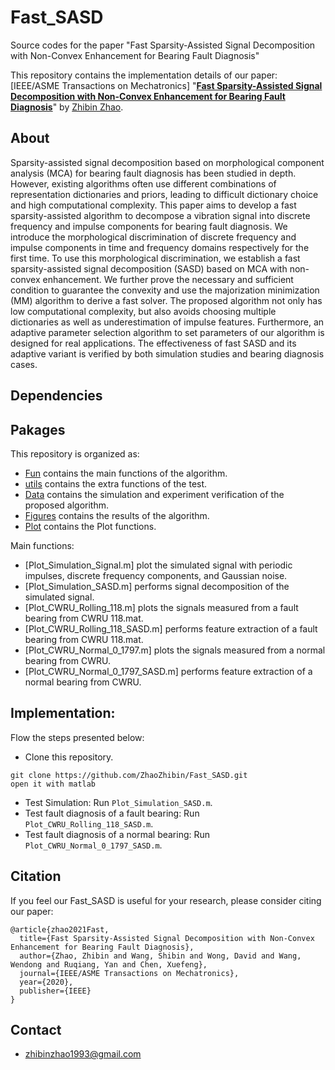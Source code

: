 # Fast_SASD
Source codes for the paper "Fast Sparsity-Assisted Signal Decomposition with Non-Convex Enhancement for Bearing Fault Diagnosis"



This repository contains the implementation details of our paper: [IEEE/ASME Transactions on Mechatronics]
"[**Fast Sparsity-Assisted Signal Decomposition with Non-Convex Enhancement for Bearing Fault Diagnosis**](https://ieeexplore.ieee.org/document/9512403/)" 
by [Zhibin Zhao](https://zhaozhibin.github.io/). 


## About
Sparsity-assisted signal decomposition based on morphological component analysis (MCA) for bearing fault diagnosis has been studied in depth. However, existing algorithms often use different combinations of representation dictionaries and priors, leading to difficult dictionary choice and high computational complexity. This paper aims to develop a fast sparsity-assisted algorithm to decompose a vibration signal into discrete frequency and impulse components for bearing fault diagnosis. We introduce the morphological discrimination of discrete frequency and impulse components in time and frequency domains respectively for the first time. To use this morphological discrimination, we establish a fast sparsity-assisted signal decomposition (SASD) based on MCA with non-convex enhancement. We further prove the necessary and sufficient condition to guarantee the convexity and use the majorization minimization (MM) algorithm to derive a fast solver. The proposed algorithm not only has low computational complexity, but also avoids choosing multiple dictionaries as well as underestimation of impulse features. Furthermore, an adaptive parameter selection algorithm to set parameters of our algorithm is designed for real applications. The effectiveness of fast SASD and its adaptive variant is verified by both simulation studies and bearing diagnosis cases.

## Dependencies


## Pakages

This repository is organized as:
- [Fun](https://github.com/ZhaoZhibin/Fast_SASD/tree/master/Fun) contains the main functions of the algorithm.
- [utils](https://github.com/ZhaoZhibin/Fast_SASD/tree/master/utils) contains the extra functions of the test.
- [Data](https://github.com/ZhaoZhibin/Fast_SASD/tree/master/Data) contains the simulation and experiment verification of the proposed algorithm.
- [Figures](https://github.com/ZhaoZhibin/Fast_SASD/tree/master/Figures) contains the results of the algorithm.
- [Plot](https://github.com/ZhaoZhibin/Fast_SASD/tree/master/Plot) contains the Plot functions.


Main functions:
- [Plot_Simulation_Signal.m] plot the simulated signal with periodic impulses, discrete frequency components, and Gaussian noise.
- [Plot_Simulation_SASD.m] performs signal decomposition of the simulated signal.
- [Plot_CWRU_Rolling_118.m] plots the signals measured from a fault bearing from CWRU 118.mat.
- [Plot_CWRU_Rolling_118_SASD.m] performs feature extraction of a fault bearing from CWRU 118.mat.
- [Plot_CWRU_Normal_0_1797.m] plots the signals measured from a normal bearing from CWRU.
- [Plot_CWRU_Normal_0_1797_SASD.m] performs feature extraction of a normal bearing from CWRU.



## Implementation:
Flow the steps presented below:
-  Clone this repository.
```
git clone https://github.com/ZhaoZhibin/Fast_SASD.git
open it with matlab
```
-  Test Simulation: Run `Plot_Simulation_SASD.m`. 
-  Test fault diagnosis of a fault bearing: Run `Plot_CWRU_Rolling_118_SASD.m`. 
-  Test fault diagnosis of a normal bearing: Run `Plot_CWRU_Normal_0_1797_SASD.m`. 


## Citation
If you feel our Fast_SASD is useful for your research, please consider citing our paper: 

```
@article{zhao2021Fast,
  title={Fast Sparsity-Assisted Signal Decomposition with Non-Convex Enhancement for Bearing Fault Diagnosis},
  author={Zhao, Zhibin and Wang, Shibin and Wong, David and Wang, Wendong and Ruqiang, Yan and Chen, Xuefeng},
  journal={IEEE/ASME Transactions on Mechatronics},
  year={2020},
  publisher={IEEE}
}
```
## Contact
- zhibinzhao1993@gmail.com

